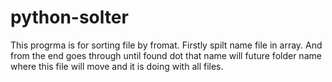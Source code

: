 # python-solter
This progrma is for sorting  file by fromat. Firstly spilt name file in array. And from the end goes through until found dot that name will future folder name where this file will move and it is doing with all files.
